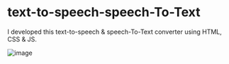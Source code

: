 # text-to-speech-speech-To-Text
I developed this text-to-speech &amp; speech-To-Text converter using HTML, CSS &amp; JS.

![image](https://github.com/Triston7710/text-to-speech-speech-To-Text/assets/140479401/ed2ab5b4-04ef-449a-b300-7155be081e5c)
